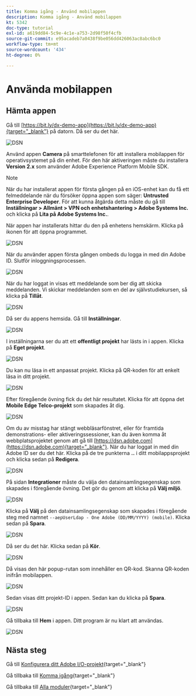 ```yaml
---
title: Komma igång - Använd mobilappen
description: Komma igång - Använd mobilappen
kt: 5342
doc-type: tutorial
exl-id: a619dd84-5c9e-4c1e-a753-2d98f50f4cfb
source-git-commit: e95acadeb7a0438f9be056dd426063ac8abc6bc0
workflow-type: tm+mt
source-wordcount: '434'
ht-degree: 0%

---
```


# Använda mobilappen

## Hämta appen

Gå till [https://bit.ly/dx-demo-app](https://bit.ly/dx-demo-app){target="_blank"} på datorn. Då ser du det här.

![DSN](./images/mobileapp.png)

Använd appen **Camera** på smarttelefonen för att installera mobilappen för operativsystemet på din enhet. För den här aktiveringen måste du installera **Version 2.x** som använder Adobe Experience Platform Mobile SDK.

>[!NOTE]
>
>När du har installerat appen för första gången på en iOS-enhet kan du få ett felmeddelande när du försöker öppna appen som säger: **Untrusted Enterprise Developer**. För att kunna åtgärda detta måste du gå till **Inställningar > Allmänt > VPN och enhetshantering > Adobe Systems Inc.** och klicka på **Lita på Adobe Systems Inc.**.

När appen har installerats hittar du den på enhetens hemskärm. Klicka på ikonen för att öppna programmet.

![DSN](./images/mobileappn1.png)

När du använder appen första gången ombeds du logga in med din Adobe ID. Slutför inloggningsprocessen.

![DSN](./images/mobileappn2.png)

När du har loggat in visas ett meddelande som ber dig att skicka meddelanden. Vi skickar meddelanden som en del av självstudiekursen, så klicka på **Tillåt**.

![DSN](./images/mobileappn3.png)

Då ser du appens hemsida. Gå till **Inställningar**.

![DSN](./images/mobileappn4.png)

I inställningarna ser du att ett **offentligt projekt** har lästs in i appen. Klicka på **Eget projekt**.

![DSN](./images/mobileappn5.png)

Du kan nu läsa in ett anpassat projekt. Klicka på QR-koden för att enkelt läsa in ditt projekt.

![DSN](./images/mobileappn6.png)

Efter föregående övning fick du det här resultatet. Klicka för att öppna det **Mobile Edge Telco-projekt** som skapades åt dig.

![DSN](./images/dsn5b.png)

Om du av misstag har stängt webbläsarfönstret, eller för framtida demonstrations- eller aktiveringssessioner, kan du även komma åt webbplatsprojektet genom att gå till [https://dsn.adobe.com](https://dsn.adobe.com){target="_blank"}. När du har loggat in med din Adobe ID ser du det här. Klicka på de tre punkterna **..** i ditt mobilappsprojekt och klicka sedan på **Redigera**.

![DSN](./images/web8a.png)

På sidan **Integrationer** måste du välja den datainsamlingsegenskap som skapades i föregående övning. Det gör du genom att klicka på **Välj miljö**.

![DSN](./images/web8aa.png)

Klicka på **Välj** på den datainsamlingsegenskap som skapades i föregående steg med namnet `--aepUserLdap - One Adobe (DD/MM/YYYY) (mobile)`. Klicka sedan på **Spara**.

![DSN](./images/web8b.png)

Då ser du det här. Klicka sedan på **Kör**.

![DSN](./images/web8bb.png)

Då visas den här popup-rutan som innehåller en QR-kod. Skanna QR-koden inifrån mobilappen.

![DSN](./images/web8c.png)

Sedan visas ditt projekt-ID i appen. Sedan kan du klicka på **Spara**.

![DSN](./images/mobileappn7.png)

Gå tillbaka till **Hem** i appen. Ditt program är nu klart att användas.

![DSN](./images/mobileappn8.png)

## Nästa steg

Gå till [Konfigurera ditt Adobe I/O-projekt](./ex6.md){target="_blank"}

Gå tillbaka till [Komma igång](./getting-started.md){target="_blank"}

Gå tillbaka till [Alla moduler](./../../../overview.md){target="_blank"}